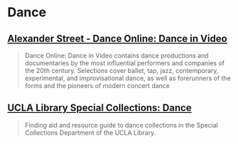 # Dance

## [Alexander Street - Dance Online: Dance in Video](https://search.alexanderstreet.com/daiv)

> Dance Online: Dance in Video contains dance productions and documentaries by the most influential performers and companies of the 20th century. Selections cover ballet, tap, jazz, contemporary, experimental, and improvisational dance, as well as forerunners of the forms and the pioneers of modern concert dance

## [UCLA Library Special Collections: Dance](http://guides.library.ucla.edu/library-special-collections/dance)

> Finding aid and resource guide to dance collections in the Special Collections Department of the UCLA Library.





